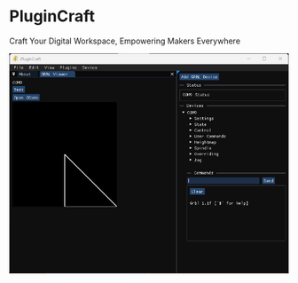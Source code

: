 # PluginCraft
 Craft Your Digital Workspace, Empowering Makers Everywhere

![](./docs/imgs/demo.png)
